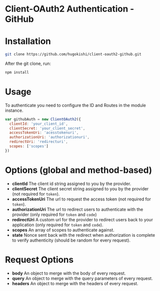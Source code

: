 # Client-OAuth2 Authentication - GitHub

# Installation
  ```sh
  git clone https://github.com/hugokishi/client-oauth2-github.git
  ```
  After the git clone, run:
  ```sh
  npm install
  ```
  
# Usage

  To authenticate you need to configure the ID and Routes in the module instance.
  ```javascript
  var githubAuth = new ClientOAuth2({
    clientId: 'your_client_id',
    clientSecret: 'your_client_secret',
    accessTokenUri: 'acesstokenuri',
    authorizationUri: 'authorizationuri',
    redirectUri: 'redirecturi',
    scopes: ['scopes']
  })
  ```
  
# Options (global and method-based)

* **clientId** The client id string assigned to you by the provider.
* **clientSecret** The client secret string assigned to you by the provider (not required for `token`).
* **accessTokenUri** The url to request the access token (not required for `token`).
* **authorizationUri** The url to redirect users to authenticate with the provider (only required for `token` and `code`)
* **redirectUri** A custom url for the provider to redirect users back to your application (only required for `token` and `code`).
* **scopes** An array of scopes to authenticate against.
* **state** Nonce sent back with the redirect when authorization is complete to verify authenticity (should be random for every request).

# Request Options

* **body** An object to merge with the body of every request.
* **query** An object to merge with the query parameters of every request.
* **headers** An object to merge with the headers of every request.
